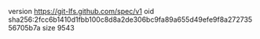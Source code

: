 version https://git-lfs.github.com/spec/v1
oid sha256:2fcc6b1410d1fbb100c8d8a2de306bc9fa89a655d49efe9f8a27273556705b7a
size 9543
